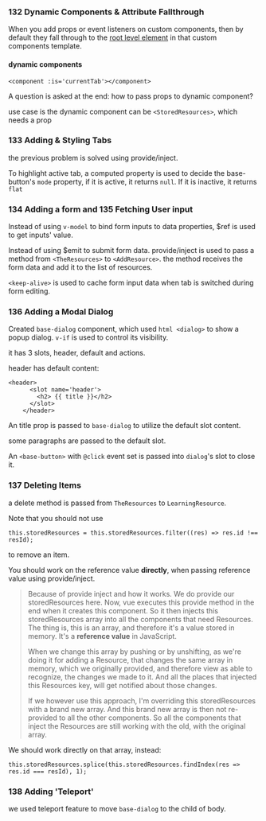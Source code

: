 ### 132 Dynamic Components & Attribute Fallthrough

When you add props or event listeners on custom components, then by default they fall through to the <u>root level element</u> in that custom components template.

#### dynamic components

```
<component :is='currentTab'></component>
```

A question is asked at the end: how to pass props to dynamic component?

use case is the dynamic component can be `<StoredResources>`, which needs a prop

### 133 Adding & Styling Tabs

the previous problem is solved using provide/inject.

To highlight active tab, a computed property is used to decide the base-button's `mode` property, if it is active, it returns `null`. If it is inactive, it returns `flat`

### 134 Adding a form and 135  Fetching User input

Instead of using `v-model` to bind form inputs to data properties, $ref is used to get inputs' value.

Instead of using $emit to submit form data. provide/inject is used to pass a method from `<TheResources>` to `<AddResource>`. the method receives the form data and add it to the list of resources.

`<keep-alive>` is used to cache form input data when tab is switched during form editing.

### 136  Adding a Modal Dialog

Created `base-dialog` component, which used `html <dialog>` to show a popup dialog. `v-if` is used to control its visibility. 

it has 3 slots, header, default and actions.

header has default content: 

```
<header>
      <slot name='header'>
        <h2> {{ title }}</h2>
      </slot>
    </header>
```

An title prop is passed to `base-dialog` to utilize the default slot content.

some paragraphs are passed to the default slot.

An `<base-button>` with `@click` event set is passed into `dialog`'s slot to close it.

### 137 Deleting Items

a delete method is passed from `TheResources` to `LearningResource`.

Note that you should not use 

```
this.storedResources = this.storedResources.filter((res) => res.id !== resId);
```

to remove an item.

You should work on the reference value **directly**, when passing reference value using provide/inject.

> Because of provide inject and how it works. We do provide our storedResources here. Now, vue executes this provide method in the end when it creates this component. So it then injects this storedResources array into all the components that need Resources. The thing is, this is an array, and therefore it's a value stored in memory. It's a **reference value** in JavaScript.
>
> When we change this array by pushing or by unshifting, as we're doing it for adding a Resource, that changes the same array in memory, which we originally provided, and therefore view as able to recognize, the changes we made to it. And all the places that injected this Resources key, will get notified about those changes.
>
> If we however use this approach, I'm overriding this storedResources with a brand new array. And this brand new array is then not re-provided to all the other components. So all the components that inject the Resources are still working with the old, with the original array.

We should work directly on that array, instead:

```
this.storedResources.splice(this.storedResources.findIndex(res => res.id === resId), 1);
```

### 138 Adding 'Teleport'

we used teleport feature to move `base-dialog` to the child of body.
